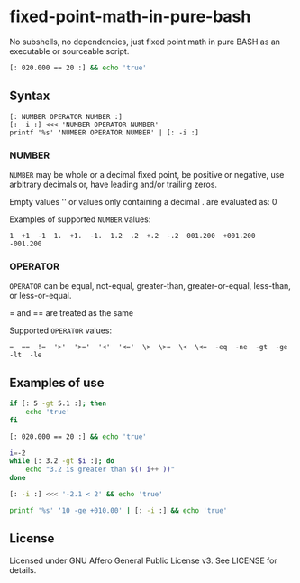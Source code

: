 # fixed-point-math-in-pure-bash

No subshells, no dependencies, just fixed point math in pure BASH as an executable or sourceable script.
```bash
[: 020.000 == 20 :] && echo 'true'
```

## Syntax
```
[: NUMBER OPERATOR NUMBER :]
[: -i :] <<< 'NUMBER OPERATOR NUMBER'
printf '%s' 'NUMBER OPERATOR NUMBER' | [: -i :]
```

### NUMBER
`NUMBER` may be whole or a decimal fixed point, be positive or negative, use arbitrary decimals or, have leading and/or trailing zeros.

Empty values '' or values only containing a decimal . are evaluated as: 0

Examples of supported `NUMBER` values:
```
1  +1  -1  1.  +1.  -1.  1.2  .2  +.2  -.2  001.200  +001.200  -001.200
```

### OPERATOR
`OPERATOR` can be equal, not-equal, greater-than, greater-or-equal, less-than, or less-or-equal.

= and == are treated as the same

Supported `OPERATOR` values:
```
=  ==  !=  '>'  '>='  '<'  '<='  \>  \>=  \<  \<=  -eq  -ne  -gt  -ge  -lt  -le
```

## Examples of use
```bash
if [: 5 -gt 5.1 :]; then
	echo 'true'
fi
```
```bash
[: 020.000 == 20 :] && echo 'true'
```
```bash
i=-2
while [: 3.2 -gt $i :]; do
	echo "3.2 is greater than $(( i++ ))"
done
```
```bash
[: -i :] <<< '-2.1 < 2' && echo 'true'
```
```bash
printf '%s' '10 -ge +010.00' | [: -i :] && echo 'true'
```

## License
Licensed under GNU Affero General Public License v3. See LICENSE for details.
